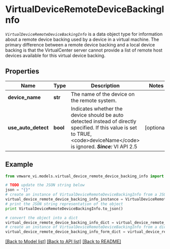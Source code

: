 # VirtualDeviceRemoteDeviceBackingInfo

<code>*VirtualDeviceRemoteDeviceBackingInfo*</code> is a data object type for information about a remote device backing used by a device in a virtual machine.  The primary difference between a remote device backing and a local device backing is that the VirtualCenter server cannot provide a list of remote host devices available for this virtual device backing. 

## Properties
Name | Type | Description | Notes
------------ | ------------- | ------------- | -------------
**device_name** | **str** | The name of the device on the remote system.  | 
**use_auto_detect** | **bool** | Indicates whether the device should be auto detected instead of directly specified.  If this value is set to TRUE, &lt;code&gt;deviceName&lt;/code&gt; is ignored.  ***Since:*** VI API 2.5  | [optional] 

## Example

```python
from vmware_vi.models.virtual_device_remote_device_backing_info import VirtualDeviceRemoteDeviceBackingInfo

# TODO update the JSON string below
json = "{}"
# create an instance of VirtualDeviceRemoteDeviceBackingInfo from a JSON string
virtual_device_remote_device_backing_info_instance = VirtualDeviceRemoteDeviceBackingInfo.from_json(json)
# print the JSON string representation of the object
print VirtualDeviceRemoteDeviceBackingInfo.to_json()

# convert the object into a dict
virtual_device_remote_device_backing_info_dict = virtual_device_remote_device_backing_info_instance.to_dict()
# create an instance of VirtualDeviceRemoteDeviceBackingInfo from a dict
virtual_device_remote_device_backing_info_form_dict = virtual_device_remote_device_backing_info.from_dict(virtual_device_remote_device_backing_info_dict)
```
[[Back to Model list]](../README.md#documentation-for-models) [[Back to API list]](../README.md#documentation-for-api-endpoints) [[Back to README]](../README.md)


